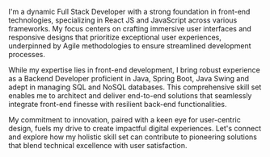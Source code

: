 I'm a dynamic Full Stack Developer with a strong foundation in front-end technologies, specializing in React JS and JavaScript across various frameworks. My focus centers on crafting immersive user interfaces and responsive designs that prioritize exceptional user experiences, underpinned by Agile methodologies to ensure streamlined development processes.

While my expertise lies in front-end development, I bring robust experience as a Backend Developer proficient in Java, Spring Boot, Java Swing and adept in managing SQL and NoSQL databases. This comprehensive skill set enables me to architect and deliver end-to-end solutions that seamlessly integrate front-end finesse with resilient back-end functionalities.

My commitment to innovation, paired with a keen eye for user-centric design, fuels my drive to create impactful digital experiences. Let's connect and explore how my holistic skill set can contribute to pioneering solutions that blend technical excellence with user satisfaction.
